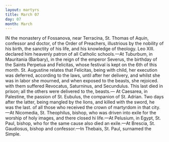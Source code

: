 ```yaml
---
layout: martyrs
title: March 07
day: 07
month: March
---
```

IN the monastery of Fossanova, near Terracina,
St. Thomas of Aquin, confessor and doctor, of
the Order of Preachers, illustrious by the nobility
of his birth, the sanctity of his life, and his knowledge of theology. Leo XIII. declared him heavenly
patron of all Catholic schools.&mdash;At Tuburbum, in
Mauritania (Barbary), in the reign of the emperor
Severus, the birthday of the Saints Perpetua and
Felicitas, whose festival is kept on the 6th of this
month. St. Augustine relates that Felicitas, being
with child, her execution was deferred, according to
the laws, until after her delivery, and whilst she was
in labor she mourned, and when exposed to the
beasts, she rejoiced. with them suffered Revocatus, 
Saturninus, and Secundulus. This last died in
prison; all the others were delivered to the, beasts.&mdash;
At Caesarea, in Palestine, the passion of St. Eubulus,
the companion of St. Adrian. Two days after the
latter, being mangled by the lions, and killed with
the sword, he was the last. of all those who received
the crown of martyrdom in that city.&mdash;At Nicomedia,
St. Theophilus, bishop, who was driven into exile
for the worship of holy images, and there closed hi
life.&mdash;At Pelusium, in Egypt, St. Paul, bishop, who
for the same cause also died an exile.&mdash;At Brescia,
St. Gaudiosus, bishop and confessor.&mdash;In Thebais,
St. Paul, surnamed the Simple.


